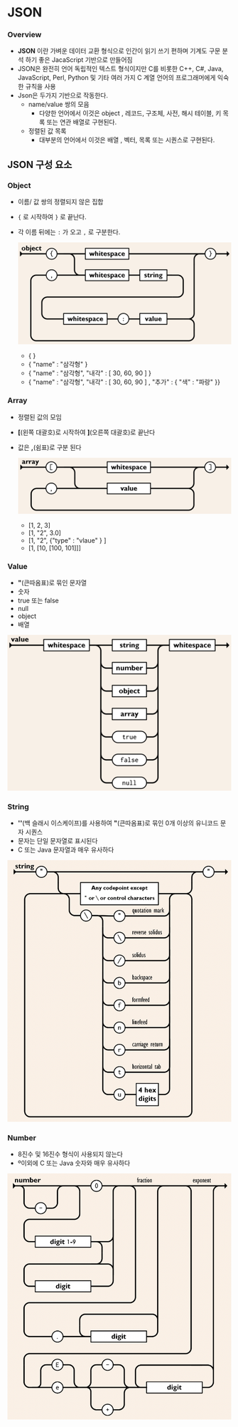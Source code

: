# JSON

### Overview

- **JSON** 이란 가벼운 데이터 교환 형식으로 인간이 읽기 쓰기 편하며 기계도 구문 분석 하기 좋은 JacaScript 기반으로 만들어짐
- JSON은 완전히 언어 독립적인 텍스트 형식이지만 C를 비롯한 C++, C#, Java, JavaScript, Perl, Python 및 기타 여러 가지 C 계열 언어의 프로그래머에게 익숙한 규칙을 사용
- Json은 두가지 기반으로 작동한다.
    - name/value 쌍의 모음
        - 다양한 언어에서 이것은 object , 레코드, 구조체, 사전, 해시 테이블, 키 목록 또는 연관 배열로 구현된다.
    - 정렬된 값 목록
        - 대부분의 언어에서 이것은 배열 , 벡터, 목록 또는 시퀀스로 구현된다.

## JSON 구성 요소

### Object

- 이름/ 값 쌍의 정렬되지 않은 집합
- `{` 로 시작하여 `}` 로 끝난다.
- 각 이름 뒤에는 `:` 가 오고 `,` 로 구분한다.
    
    ![Untitled](img/Untitled.png)
    
    - { }
    - { "name" : "삼각형" }
    - { "name" : "삼각형", "내각" : [ 30, 60, 90 ] }
    - { "name" : "삼각형", "내각" : [ 30, 60, 90 ] , "추가" : { "색" : "파랑" }}

### Array

- 정렬된 값의 모임
- **[**(왼쪽 대괄호)로 시작하여 **]**(오른쪽 대괄호)로 끝난다
- 값은 **,**(쉼표)로 구분 된다
    
    ![Untitled](img/Untitled%201.png)
    
    - [1, 2, 3]
    - [1, "2", 3.0]
    - [1, "2", {"type" : "vlaue" } ]
    - [1, [10, [100, 101]]]

### Value

- **"**(큰따옴표)로 묶인 문자열
- 숫자
- true 또는 false
- null
- object
- 배열

![Untitled](img/Untitled%202.png)

### String

- **'\'**(백 슬래시 이스케이프)를 사용하여 **"**(큰따옴표)로 묶인 0개 이상의 유니코드 문자 시퀀스
- 문자는 단일 문자열로 표시된다
- C 또는 Java 문자열과 매우 유사하다

![Untitled](img/Untitled%203.png)

### Number

- 8진수 및 16진수 형식이 사용되지 않는다
- º이외에 C 또는 Java 숫자와 매우 유사하다

![Untitled](img/Untitled%204.png)
